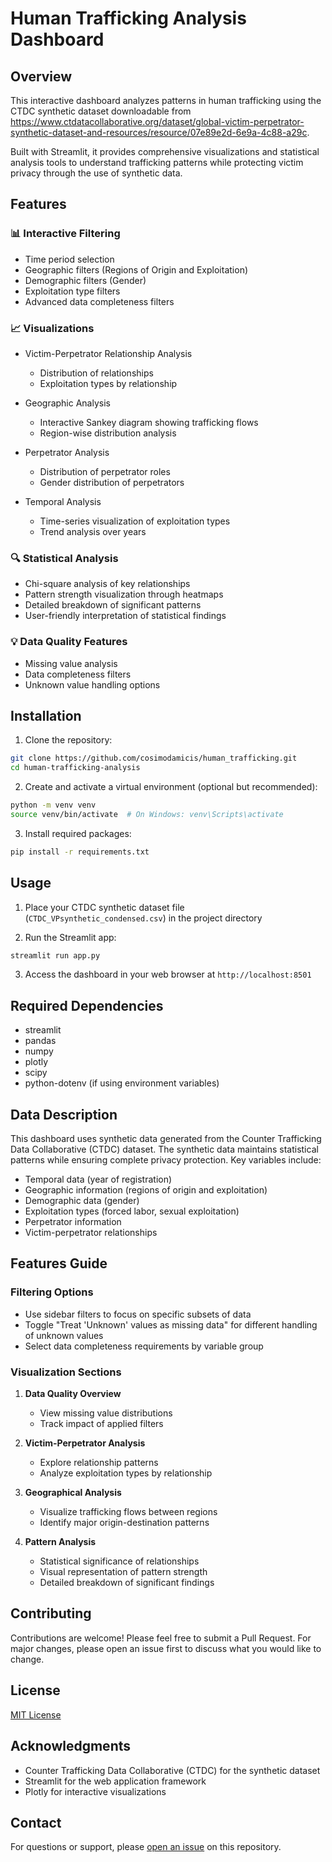 # Human Trafficking Analysis Dashboard

## Overview
This interactive dashboard analyzes patterns in human trafficking using the CTDC synthetic dataset downloadable from https://www.ctdatacollaborative.org/dataset/global-victim-perpetrator-synthetic-dataset-and-resources/resource/07e89e2d-6e9a-4c88-a29c.

Built with Streamlit, it provides comprehensive visualizations and statistical analysis tools to understand trafficking patterns while protecting victim privacy through the use of synthetic data.

## Features

### 📊 Interactive Filtering
- Time period selection
- Geographic filters (Regions of Origin and Exploitation)
- Demographic filters (Gender)
- Exploitation type filters
- Advanced data completeness filters

### 📈 Visualizations
- Victim-Perpetrator Relationship Analysis
  - Distribution of relationships
  - Exploitation types by relationship

- Geographic Analysis
  - Interactive Sankey diagram showing trafficking flows
  - Region-wise distribution analysis

- Perpetrator Analysis
  - Distribution of perpetrator roles
  - Gender distribution of perpetrators

- Temporal Analysis
  - Time-series visualization of exploitation types
  - Trend analysis over years

### 🔍 Statistical Analysis
- Chi-square analysis of key relationships
- Pattern strength visualization through heatmaps
- Detailed breakdown of significant patterns
- User-friendly interpretation of statistical findings

### 💡 Data Quality Features
- Missing value analysis
- Data completeness filters
- Unknown value handling options

## Installation

1. Clone the repository:
```bash
git clone https://github.com/cosimodamicis/human_trafficking.git
cd human-trafficking-analysis
```

2. Create and activate a virtual environment (optional but recommended):
```bash
python -m venv venv
source venv/bin/activate  # On Windows: venv\Scripts\activate
```

3. Install required packages:
```bash
pip install -r requirements.txt
```

## Usage

1. Place your CTDC synthetic dataset file (`CTDC_VPsynthetic_condensed.csv`) in the project directory

2. Run the Streamlit app:
```bash
streamlit run app.py
```

3. Access the dashboard in your web browser at `http://localhost:8501`

## Required Dependencies
- streamlit
- pandas
- numpy
- plotly
- scipy
- python-dotenv (if using environment variables)

## Data Description
This dashboard uses synthetic data generated from the Counter Trafficking Data Collaborative (CTDC) dataset. The synthetic data maintains statistical patterns while ensuring complete privacy protection. Key variables include:

- Temporal data (year of registration)
- Geographic information (regions of origin and exploitation)
- Demographic data (gender)
- Exploitation types (forced labor, sexual exploitation)
- Perpetrator information
- Victim-perpetrator relationships

## Features Guide

### Filtering Options
- Use sidebar filters to focus on specific subsets of data
- Toggle "Treat 'Unknown' values as missing data" for different handling of unknown values
- Select data completeness requirements by variable group

### Visualization Sections
1. **Data Quality Overview**
   - View missing value distributions
   - Track impact of applied filters

2. **Victim-Perpetrator Analysis**
   - Explore relationship patterns
   - Analyze exploitation types by relationship

3. **Geographical Analysis**
   - Visualize trafficking flows between regions
   - Identify major origin-destination patterns

4. **Pattern Analysis**
   - Statistical significance of relationships
   - Visual representation of pattern strength
   - Detailed breakdown of significant findings

## Contributing
Contributions are welcome! Please feel free to submit a Pull Request. For major changes, please open an issue first to discuss what you would like to change.

## License
[MIT License](LICENSE)

## Acknowledgments
- Counter Trafficking Data Collaborative (CTDC) for the synthetic dataset
- Streamlit for the web application framework
- Plotly for interactive visualizations

## Contact
For questions or support, please [open an issue](https://github.com/cosimodamicis/human_trafficking/issues) on this repository.
